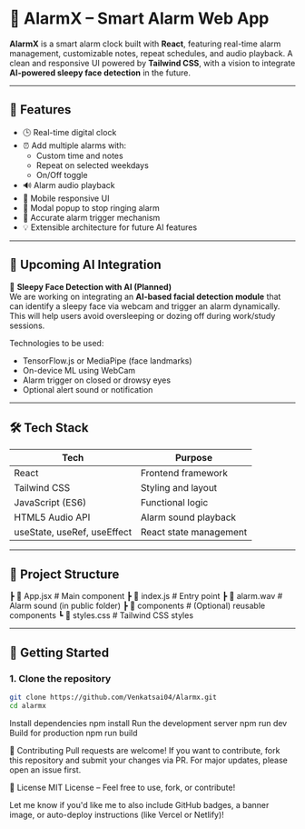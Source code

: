 # 🔔 AlarmX – Smart Alarm Web App

**AlarmX** is a smart alarm clock built with **React**, featuring real-time alarm management, customizable notes, repeat schedules, and audio playback. A clean and responsive UI powered by **Tailwind CSS**, with a vision to integrate **AI-powered sleepy face detection** in the future.

---

## 🌟 Features

- 🕒 Real-time digital clock
- ⏰ Add multiple alarms with:
  - Custom time and notes
  - Repeat on selected weekdays
  - On/Off toggle
- 🔊 Alarm audio playback
- 📱 Mobile responsive UI
- 🛑 Modal popup to stop ringing alarm
- 🎯 Accurate alarm trigger mechanism
- 💡 Extensible architecture for future AI features

---

## 📸 Upcoming AI Integration

🚀 **Sleepy Face Detection with AI (Planned)**  
We are working on integrating an **AI-based facial detection module** that can identify a sleepy face via webcam and trigger an alarm dynamically. This will help users avoid oversleeping or dozing off during work/study sessions.

Technologies to be used:
- TensorFlow.js or MediaPipe (face landmarks)
- On-device ML using WebCam
- Alarm trigger on closed or drowsy eyes
- Optional alert sound or notification

---

## 🛠️ Tech Stack

| Tech             | Purpose                     |
|------------------|-----------------------------|
| React            | Frontend framework          |
| Tailwind CSS     | Styling and layout          |
| JavaScript (ES6) | Functional logic            |
| HTML5 Audio API  | Alarm sound playback        |
| useState, useRef, useEffect | React state management |

---

## 📂 Project Structure

┣ 📄 App.jsx # Main component
┣ 📄 index.js # Entry point
┣ 📄 alarm.wav # Alarm sound (in public folder)
┣ 📁 components # (Optional) reusable components
┗ 📄 styles.css # Tailwind CSS styles


---

## 🚀 Getting Started

### 1. Clone the repository

```bash
git clone https://github.com/Venkatsai04/Alarmx.git
cd alarmx
```


Install dependencies
npm install
Run the development server
npm run dev
Build for production
npm run build




🤝 Contributing
Pull requests are welcome! If you want to contribute, fork this repository and submit your changes via PR. For major updates, please open an issue first.


📄 License
MIT License – Feel free to use, fork, or contribute!


Let me know if you'd like me to also include GitHub badges, a banner image, or auto-deploy instructions (like Vercel or Netlify)!



